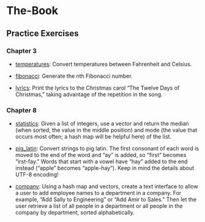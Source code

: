 # The-Book

## Practice Exercises

### Chapter 3
- [temperatures](temperatures/src/main.rs): Convert temperatures between Fahrenheit and Celsius.

- [fibonacci](fibonacci/src/main.rs): Generate the nth Fibonacci number.

- [lyrics](lyrics/src/main.rs): Print the lyrics to the Christmas carol “The Twelve Days of Christmas,” taking advantage of the repetition in the song.

### Chapter 8
- [statistics](statistics/src/main.rs): Given a list of integers, use a vector and return the median (when sorted, the value in the middle position) and mode (the value that occurs most often; a hash map will be helpful here) of the list.

- [pig_latin](pig_latin/src/main.rs): Convert strings to pig latin. The first consonant of each word is moved to the end of the word and “ay” is added, so “first” becomes “irst-fay.” Words that start with a vowel have “hay” added to the end instead (“apple” becomes “apple-hay”). Keep in mind the details about UTF-8 encoding!

- [company](company/src/main.rs): Using a hash map and vectors, create a text interface to allow a user to add employee names to a department in a company. For example, “Add Sally to Engineering” or “Add Amir to Sales.” Then let the user retrieve a list of all people in a department or all people in the company by department, sorted alphabetically.
